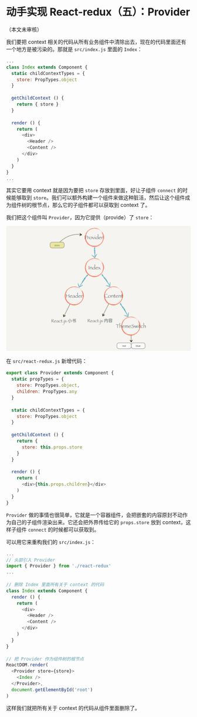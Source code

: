 # 动手实现 React-redux（五）：Provider

（本文未审核）

我们要把 context 相关的代码从所有业务组件中清除出去，现在的代码里面还有一个地方是被污染的。那就是 `src/index.js`  里面的 `Index`：

```javascript
...
class Index extends Component {
  static childContextTypes = {
    store: PropTypes.object
  }

  getChildContext () {
    return { store }
  }

  render () {
    return (
      <div>
        <Header />
        <Content />
      </div>
    )
  }
}
...
```

其实它要用 context 就是因为要把 `store` 存放到里面，好让子组件 `connect` 的时候能够取到 `store`。我们可以额外构建一个组件来做这种脏活，然后让这个组件成为组件树的根节点，那么它的子组件都可以获取到 context 了。

我们把这个组件叫 `Provider`，因为它提供（provide）了 `store`：

<a href="_images/B5DD0B85-6119-4BC3-9626-59E564B45275.png" target="_blank">![实例图片](_images/B5DD0B85-6119-4BC3-9626-59E564B45275.png)</a>

在 `src/react-redux.js` 新增代码：

```javascript
export class Provider extends Component {
  static propTypes = {
    store: PropTypes.object,
    children: PropTypes.any
  }

  static childContextTypes = {
    store: PropTypes.object
  }

  getChildContext () {
    return {
      store: this.props.store
    }
  }

  render () {
    return (
      <div>{this.props.children}</div>
    )
  }
}
```

`Provider` 做的事情也很简单，它就是一个容器组件，会把嵌套的内容原封不动作为自己的子组件渲染出来。它还会把外界传给它的 `props.store` 放到 context，这样子组件 `connect` 的时候都可以获取到。

可以用它来重构我们的 `src/index.js`：

```javascript
...
// 头部引入 Provider
import { Provider } from './react-redux'
...

// 删除 Index 里面所有关于 context 的代码
class Index extends Component {
  render () {
    return (
      <div>
        <Header />
        <Content />
      </div>
    )
  }
}

// 把 Provider 作为组件树的根节点
ReactDOM.render(
  <Provider store={store}>
    <Index />
  </Provider>,
  document.getElementById('root')
)
```

这样我们就把所有关于 context 的代码从组件里面删除了。




